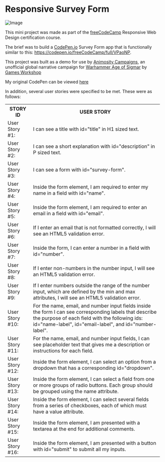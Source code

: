 # Responsive Survey Form

![Image]()

This mini project was made as part of the [freeCodeCamp](https://www.freecodecamp.org/learn/) Responsive Web Design certification course. 

The brief was to build a [CodePen.io](codepen.io) Survey Form app that is functionally similar to this: https://codepen.io/freeCodeCamp/full/VPaoNP.

This project was built as a demo for use by [Animosity Campaigns](https://animositycampaigns.com/), an unofficial global narrative campaign for [Warhammer Age of Sigmar](https://ageofsigmar.com/) by [Games Workshop](https://www.games-workshop.com/en-GB/Home)

My original CodePen can be viewed [here](https://codepen.io/nickchapman1988/pen/bGaZQWL)

In addition, several user stories were specified to be met. These were as follows:

<table>
    <tr>
    <th>STORY ID</th>
    <th>USER STORY</th>
    </tr>
    <tr>
    <td>User Story #1:</td>
    <td>I can see a title with id="title" in H1 sized text.</td>
    </tr>
    <tr>
    <td>User Story #2:</td>
    <td>I can see a short explanation with id="description" in P sized text.</td>
    </tr>
    <tr>
    <td>User Story #3:</td>
    <td>I can see a form with id="survey-form".</td>
    </tr>
    <tr>
    <td>User Story #4:</td>
    <td>Inside the form element, I am required to enter my name in a field with id="name".</td>
    </tr>
    <tr>
    <td>User Story #5:</td>
    <td>Inside the form element, I am required to enter an email in a field with id="email".</td>
    </tr>
    <tr>
    <td>User Story #6:</td>
    <td>If I enter an email that is not formatted correctly, I will see an HTML5 validation error.</td>
    </tr>
    <tr>
    <td>User Story #7:</td>
    <td>Inside the form, I can enter a number in a field with id="number".</td>
    </tr>
    <tr>
    <td>User Story #8:</td>
    <td>If I enter non-numbers in the number input, I will see an HTML5 validation error.</td>
    </tr>
    <tr>
    <td>User Story #9:</td>
    <td>If I enter numbers outside the range of the number input, which are defined by the min and max attributes, I will see an HTML5 validation error.</td>
    </tr>
    <td>User Story #10:</td>
    <td>For the name, email, and number input fields inside the form I can see corresponding labels that describe the purpose of each field with the following ids: id="name-label", id="email-label", and id="number-label".</td>
    </tr>
    <td>User Story #11:</td>
    <td>For the name, email, and number input fields, I can see placeholder text that gives me a description or instructions for each field.</td>
    </tr>
    <td>User Story #12:</td>
    <td> Inside the form element, I can select an option from a dropdown that has a corresponding id="dropdown".</td>
    </tr>
    <td>User Story #13:</td>
    <td>Inside the form element, I can select a field from one or more groups of radio buttons. Each group should be grouped using the name attribute.</td>
    </tr>
    <td>User Story #14:</td>
    <td>Inside the form element, I can select several fields from a series of checkboxes, each of which must have a value attribute.</td>
    </tr>
    <td>User Story #15:</td>
    <td> Inside the form element, I am presented with a textarea at the end for additional comments.</td>
    </tr>
    <td>User Story #16:</td>
    <td> Inside the form element, I am presented with a button with id="submit" to submit all my inputs.</td>
    </tr>
</table> 